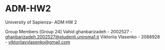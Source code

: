 # ADM-HW2
University of Sapienza- ADM HW 2 


Group Members [Group 24]
Vahid ghanbarizadeh - 2002527 - ghanbarizadeh.2002527@studenti.uniroma1.it 
Viktoriia Vlasenko - 2088928 - viktoriiavvlasenko@gmail.com
